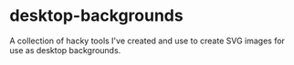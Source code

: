 # desktop-backgrounds

A collection of hacky tools I've created and use to create
SVG images for use as desktop backgrounds.

